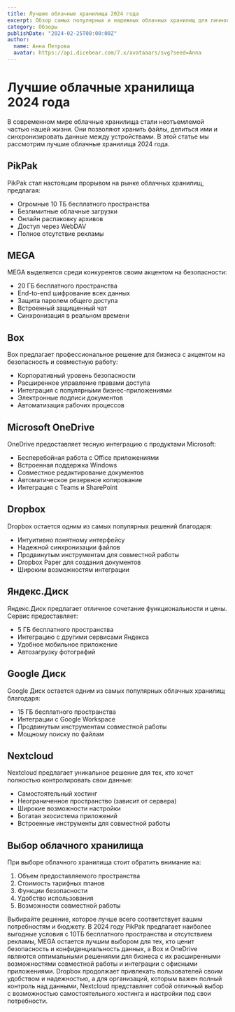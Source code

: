 ```yaml
---
title: Лучшие облачные хранилища 2024 года
excerpt: Обзор самых популярных и надежных облачных хранилищ для личного и корпоративного использования.
category: Обзоры
publishDate: "2024-02-25T00:00:00Z"
author:
  name: Анна Петрова
  avatar: https://api.dicebear.com/7.x/avataaars/svg?seed=Anna
---
```


# Лучшие облачные хранилища 2024 года

В современном мире облачные хранилища стали неотъемлемой частью нашей жизни. Они позволяют хранить файлы, делиться ими и синхронизировать данные между устройствами. В этой статье мы рассмотрим лучшие облачные хранилища 2024 года.

## PikPak

PikPak стал настоящим прорывом на рынке облачных хранилищ, предлагая:

- Огромные 10 ТБ бесплатного пространства
- Безлимитные облачные загрузки
- Онлайн распаковку архивов
- Доступ через WebDAV
- Полное отсутствие рекламы

## MEGA

MEGA выделяется среди конкурентов своим акцентом на безопасности:

- 20 ГБ бесплатного пространства
- End-to-end шифрование всех данных
- Защита паролем общего доступа
- Встроенный защищенный чат
- Синхронизация в реальном времени

## Box

Box предлагает профессиональное решение для бизнеса с акцентом на безопасность и совместную работу:

- Корпоративный уровень безопасности
- Расширенное управление правами доступа
- Интеграция с популярными бизнес-приложениями
- Электронные подписи документов
- Автоматизация рабочих процессов

## Microsoft OneDrive

OneDrive предоставляет тесную интеграцию с продуктами Microsoft:

- Бесперебойная работа с Office приложениями
- Встроенная поддержка Windows
- Совместное редактирование документов
- Автоматическое резервное копирование
- Интеграция с Teams и SharePoint

## Dropbox

Dropbox остается одним из самых популярных решений благодаря:

- Интуитивно понятному интерфейсу
- Надежной синхронизации файлов
- Продвинутым инструментам для совместной работы
- Dropbox Paper для создания документов
- Широким возможностям интеграции

## Яндекс.Диск

Яндекс.Диск предлагает отличное сочетание функциональности и цены. Сервис предоставляет:

- 5 ГБ бесплатного пространства
- Интеграцию с другими сервисами Яндекса
- Удобное мобильное приложение
- Автозагрузку фотографий

## Google Диск

Google Диск остается одним из самых популярных облачных хранилищ благодаря:

- 15 ГБ бесплатного пространства
- Интеграции с Google Workspace
- Продвинутым инструментам совместной работы
- Мощному поиску по файлам

## Nextcloud

Nextcloud предлагает уникальное решение для тех, кто хочет полностью контролировать свои данные:

- Самостоятельный хостинг
- Неограниченное пространство (зависит от сервера)
- Широкие возможности настройки
- Богатая экосистема приложений
- Встроенные инструменты для совместной работы

## Выбор облачного хранилища

При выборе облачного хранилища стоит обратить внимание на:

1. Объем предоставляемого пространства
2. Стоимость тарифных планов
3. Функции безопасности
4. Удобство использования
5. Возможности совместной работы

Выбирайте решение, которое лучше всего соответствует вашим потребностям и бюджету. В 2024 году PikPak предлагает наиболее выгодные условия с 10ТБ бесплатного пространства и отсутствием рекламы, MEGA остается лучшим выбором для тех, кто ценит безопасность и конфиденциальность данных, а Box и OneDrive являются оптимальными решениями для бизнеса с их расширенными возможностями совместной работы и интеграции с офисными приложениями. Dropbox продолжает привлекать пользователей своим удобством и надежностью, а для организаций, которым важен полный контроль над данными, Nextcloud представляет собой отличный выбор с возможностью самостоятельного хостинга и настройки под свои потребности.